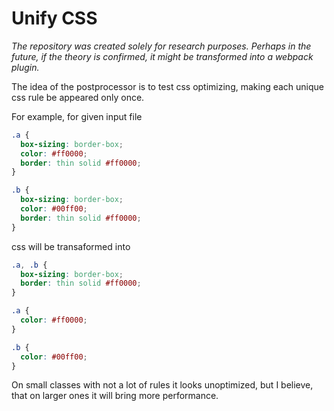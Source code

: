 # Unify CSS

*The repository was created solely for research purposes. Perhaps in the future, if the theory is confirmed, it might be transformed into a webpack plugin.*

The idea of the postprocessor is to test css optimizing, making each unique css rule be appeared only once.

For example, for given input file
```css
.a {
  box-sizing: border-box;
  color: #ff0000;
  border: thin solid #ff0000;
}

.b {
  box-sizing: border-box;
  color: #00ff00;
  border: thin solid #ff0000;
}
```
css will be transaformed into
```css
.a, .b {
  box-sizing: border-box;
  border: thin solid #ff0000;
}

.a {
  color: #ff0000;
}

.b {
  color: #00ff00;
}
```
On small classes with not a lot of rules it looks unoptimized, but I believe, that on larger ones it will bring more performance.
